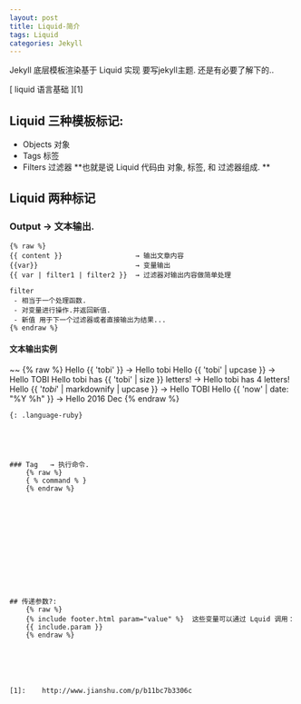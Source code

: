 ```yaml
---
layout: post
title: Liquid-简介
tags: Liquid
categories: Jekyll
---
```


Jekyll 底层模板渲染基于 Liquid 实现
要写jekyll主题. 还是有必要了解下的..

[ liquid 语言基础 ][1]



## Liquid 三种模板标记:
- Objects 对象
- Tags    标签
- Filters 过滤器 
**也就是说 Liquid 代码由 对象, 标签, 和 过滤器组成. **




## Liquid 两种标记

### Output → 文本输出.
	{% raw %}
	{{ content }}                  → 输出文章内容
	{{var}}                        → 变量输出 
	{{ var | filter1 | filter2 }}  → 过滤器对输出内容做简单处理
	
	filter
	 - 相当于一个处理函数.
	 - 对变量进行操作.并返回新值.
	 - 新值 用于下一个过滤器或者直接输出为结果...
	{% endraw %}

#### 文本输出实例
~~
{% raw %}
Hello {{ 'tobi' }}                           → Hello tobi 
Hello {{ 'tobi' | upcase }}                  → Hello TOBI 
Hello tobi has {{ 'tobi' | size }} letters!  → Hello tobi has 4 letters! 
Hello {{ '*tobi*' | markdownify | upcase }}  → Hello TOBI
Hello {{ 'now' | date: "%Y %h" }}            → Hello 2016 Dec
{% endraw %}
~~~
{: .language-ruby}





### Tag   → 执行命令.       
	{% raw %}
	{ % command % }
	{% endraw %}













## 传递参数?:
	{% raw %}
	{% include footer.html param="value" %}  这些变量可以通过 Lquid 调用：
	{{ include.param }}
	{% endraw %}






[1]:	http://www.jianshu.com/p/b11bc7b3306c